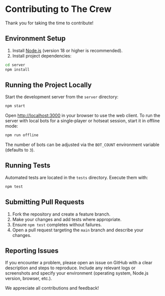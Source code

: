 # Contributing to The Crew

Thank you for taking the time to contribute!

## Environment Setup

1. Install [Node.js](https://nodejs.org/) (version 18 or higher is recommended).
2. Install project dependencies:

```bash
cd server
npm install
```

## Running the Project Locally

Start the development server from the `server` directory:

```bash
npm start
```

Open <http://localhost:3000> in your browser to use the web client. To run the server with local bots for a single‑player or hotseat session, start it in offline mode:

```bash
npm run offline
```

The number of bots can be adjusted via the `BOT_COUNT` environment variable (defaults to `3`).

## Running Tests

Automated tests are located in the `tests` directory. Execute them with:

```bash
npm test
```

## Submitting Pull Requests

1. Fork the repository and create a feature branch.
2. Make your changes and add tests where appropriate.
3. Ensure `npm test` completes without failures.
4. Open a pull request targeting the `main` branch and describe your changes.

## Reporting Issues

If you encounter a problem, please open an issue on GitHub with a clear description and steps to reproduce. Include any relevant logs or screenshots and specify your environment (operating system, Node.js version, browser, etc.).

We appreciate all contributions and feedback!
